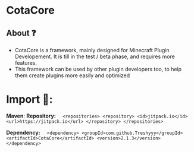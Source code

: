 # CotaCore

## About ❓
- CotaCore is a framework, mainly designed for Minecraft Plugin Developement. It is till in the test / beta phase, and requires more features.
- This framework can be used by other plugin developers too, to help them create plugins more easily and optimized

# Import 🔻:
**Maven**:
__Repository:__
`  <repositories>
		<repository>
		    <id>jitpack.io</id>
		    <url>https://jitpack.io</url>
		</repository>
	</repositories>`

__Dependency:__
`  <dependency>
	    <groupId>com.github.Treshyyy</groupId>
	    <artifactId>CotaCore</artifactId>
	    <version>2.1.3</version>
	</dependency>`

  
